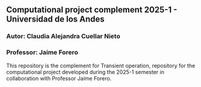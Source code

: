 ## Computational project complement 2025-1 - Universidad de los Andes
### Autor: Claudia Alejandra Cuellar Nieto
### Professor: Jaime Forero
This repository is the complement for Transient operation, repository for the computational project developed during the 2025-1 semester in collaboration with Professor Jaime Forero.
